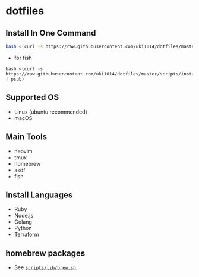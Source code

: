 # dotfiles

## Install In One Command

```sh
bash <(curl -s https://raw.githubusercontent.com/uki1014/dotfiles/master/scripts/install.sh)
```

- for fish

```
bash <(curl -s https://raw.githubusercontent.com/uki1014/dotfiles/master/scripts/install.sh | psub)
```

## Supported OS

- Linux (ubuntu recommended)
- macOS

## Main Tools

- neovim
- tmux
- homebrew
- asdf
- fish

## Install Languages

- Ruby
- Node.js
- Golang
- Python
- Terraform

## homebrew packages

- See [`scripts/lib/brew.sh`](https://github.com/uki1014/dotfiles/blob/master/scripts/lib/brew.sh).
